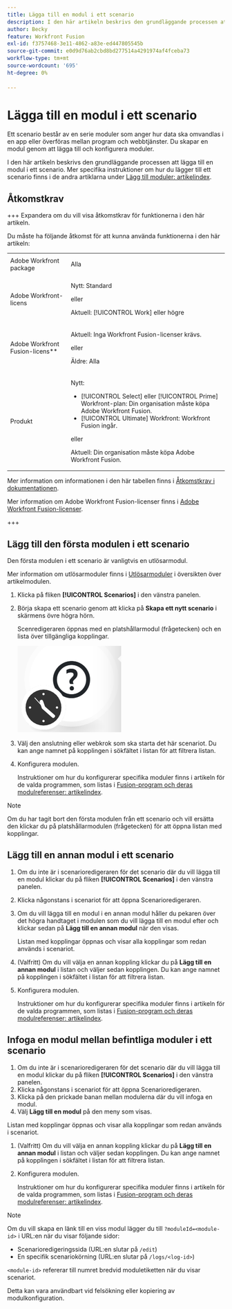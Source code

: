```yaml
---
title: Lägga till en modul i ett scenario
description: I den här artikeln beskrivs den grundläggande processen att lägga till en modul i ett scenario.
author: Becky
feature: Workfront Fusion
exl-id: f3757468-3e11-4862-a83e-ed447805545b
source-git-commit: e0d9d76ab2cbd8bd277514a4291974af4fceba73
workflow-type: tm+mt
source-wordcount: '695'
ht-degree: 0%

---
```


# Lägga till en modul i ett scenario

Ett scenario består av en serie moduler som anger hur data ska omvandlas i en app eller överföras mellan program och webbtjänster. Du skapar en modul genom att lägga till och konfigurera moduler.

I den här artikeln beskrivs den grundläggande processen att lägga till en modul i ett scenario. Mer specifika instruktioner om hur du lägger till ett scenario finns i de andra artiklarna under [Lägg till moduler: artikelindex](/help/workfront-fusion/create-scenarios/add-modules/add-modules-toc.md).

## Åtkomstkrav

+++ Expandera om du vill visa åtkomstkrav för funktionerna i den här artikeln.

Du måste ha följande åtkomst för att kunna använda funktionerna i den här artikeln:

<table style="table-layout:auto">
 <col> 
 <col> 
 <tbody> 
  <tr> 
   <td role="rowheader">Adobe Workfront package</td> 
   <td> <p>Alla</p> </td> 
  </tr> 
  <tr data-mc-conditions=""> 
   <td role="rowheader">Adobe Workfront-licens</td> 
   <td> <p>Nytt: Standard</p><p>eller</p><p>Aktuell: [!UICONTROL Work] eller högre</p> </td> 
  </tr> 
  <tr> 
   <td role="rowheader">Adobe Workfront Fusion-licens**</td> 
   <td>
   <p>Aktuell: Inga Workfront Fusion-licenser krävs.</p>
   <p>eller</p>
   <p>Äldre: Alla </p>
   </td> 
  </tr> 
  <tr> 
   <td role="rowheader">Produkt</td> 
   <td>
   <p>Nytt:</p> <ul><li>[!UICONTROL Select] eller [!UICONTROL Prime] Workfront-plan: Din organisation måste köpa Adobe Workfront Fusion.</li><li>[!UICONTROL Ultimate] Workfront: Workfront Fusion ingår.</li></ul>
   <p>eller</p>
   <p>Aktuell: Din organisation måste köpa Adobe Workfront Fusion.</p>
   </td> 
  </tr>
 </tbody> 
</table>

Mer information om informationen i den här tabellen finns i [Åtkomstkrav i dokumentationen](/help/workfront-fusion/references/licenses-and-roles/access-level-requirements-in-documentation.md).

Mer information om Adobe Workfront Fusion-licenser finns i [Adobe Workfront Fusion-licenser](/help/workfront-fusion/set-up-and-manage-workfront-fusion/licensing-operations-overview/license-automation-vs-integration.md).

+++

## Lägg till den första modulen i ett scenario

Den första modulen i ett scenario är vanligtvis en utlösarmodul.

Mer information om utlösarmoduler finns i [Utlösarmoduler](/help/workfront-fusion/get-started-with-fusion/understand-fusion/module-overview.md#trigger-modules) i översikten över artikelmodulen.

1. Klicka på fliken **[!UICONTROL Scenarios]** i den vänstra panelen.
1. Börja skapa ett scenario genom att klicka på **Skapa ett nytt scenario** i skärmens övre högra hörn.

   Scenredigeraren öppnas med en platshållarmodul (frågetecken) och en lista över tillgängliga kopplingar.

   ![Platshållarmodul](assets/placeholder-module.png)

1. Välj den anslutning eller webkrok som ska starta det här scenariot. Du kan ange namnet på kopplingen i sökfältet i listan för att filtrera listan.
1. Konfigurera modulen.

   Instruktioner om hur du konfigurerar specifika moduler finns i artikeln för de valda programmen, som listas i [Fusion-program och deras modulreferenser: artikelindex](/help/workfront-fusion/references/apps-and-modules/apps-and-modules-toc.md).

>[!NOTE]
>
>Om du har tagit bort den första modulen från ett scenario och vill ersätta den klickar du på platshållarmodulen (frågetecken) för att öppna listan med kopplingar.

## Lägg till en annan modul i ett scenario

1. Om du inte är i scenarioredigeraren för det scenario där du vill lägga till en modul klickar du på fliken **[!UICONTROL Scenarios]** i den vänstra panelen.
1. Klicka någonstans i scenariot för att öppna Scenarioredigeraren.
1. Om du vill lägga till en modul i en annan modul håller du pekaren över det högra handtaget i modulen som du vill lägga till en modul efter och klickar sedan på **Lägg till en annan modul** när den visas.

   Listan med kopplingar öppnas och visar alla kopplingar som redan används i scenariot.

1. (Valfritt) Om du vill välja en annan koppling klickar du på **Lägg till en annan modul** i listan och väljer sedan kopplingen. Du kan ange namnet på kopplingen i sökfältet i listan för att filtrera listan.
1. Konfigurera modulen.

   Instruktioner om hur du konfigurerar specifika moduler finns i artikeln för de valda programmen, som listas i [Fusion-program och deras modulreferenser: artikelindex](/help/workfront-fusion/references/apps-and-modules/apps-and-modules-toc.md).

## Infoga en modul mellan befintliga moduler i ett scenario

1. Om du inte är i scenarioredigeraren för det scenario där du vill lägga till en modul klickar du på fliken **[!UICONTROL Scenarios]** i den vänstra panelen.
1. Klicka någonstans i scenariot för att öppna Scenarioredigeraren.
1. Klicka på den prickade banan mellan modulerna där du vill infoga en modul.
1. Välj **Lägg till en modul** på den meny som visas.

Listan med kopplingar öppnas och visar alla kopplingar som redan används i scenariot.

1. (Valfritt) Om du vill välja en annan koppling klickar du på **Lägg till en annan modul** i listan och väljer sedan kopplingen. Du kan ange namnet på kopplingen i sökfältet i listan för att filtrera listan.
1. Konfigurera modulen.

   Instruktioner om hur du konfigurerar specifika moduler finns i artikeln för de valda programmen, som listas i [Fusion-program och deras modulreferenser: artikelindex](/help/workfront-fusion/references/apps-and-modules/apps-and-modules-toc.md).

>[!NOTE]
>
>Om du vill skapa en länk till en viss modul lägger du till `?moduleId=<module-id>` i URL:en när du visar följande sidor:
>
>* Scenarioredigeringssida (URL:en slutar på `/edit`)
>* En specifik scenariokörning (URL:en slutar på `/logs/<log-id>`)
>
>`<module-id>` refererar till numret bredvid moduletiketten när du visar scenariot.
>
>Detta kan vara användbart vid felsökning eller kopiering av modulkonfiguration.
